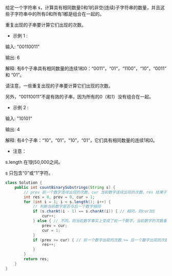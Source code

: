 给定一个字符串 s，计算具有相同数量0和1的非空(连续)子字符串的数量，并且这些子字符串中的所有0和所有1都是组合在一起的。

重复出现的子串要计算它们出现的次数。

- 示例 1 :

输入: "00110011"

输出: 6

解释: 有6个子串具有相同数量的连续1和0：“0011”，“01”，“1100”，“10”，“0011” 和 “01”。

请注意，一些重复出现的子串要计算它们出现的次数。

另外，“00110011”不是有效的子串，因为所有的0（和1）没有组合在一起。

- 示例 2 :

输入: "10101"

输出: 4

解释: 有4个子串：“10”，“01”，“10”，“01”，它们具有相同数量的连续1和0。

- 注意：

s.length 在1到50,000之间。

s 只包含“0”或“1”字符。
```java
class Solution {
    public int countBinarySubstrings(String s) {
        // prev 前一个数字连续出现的次数，cur 当前数字连续出现的次数，res 结果子串个数
        int res = 0, prev = 0, cur = 1;
        for (int i = 1; i < s.length(); i++) {
            // 判断当前数字是否与后一个数字相同
            if (s.charAt(i - 1) == s.charAt(i)) { // 相同，则cur加1
                cur++; 
            } else { // 不同，则当前数字事实上变成了前一个数字，当前数字的次数重置为1
                prev = cur;
                cur = 1;
            }
            if (prev >= cur) { // 前一个数字出现的次数 >= 后一个数字出现的次数，则一定包含满足条件的子串
                res++;
            }
        }
        return res;
    }
}
```
